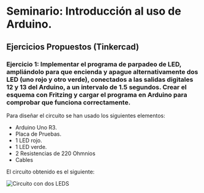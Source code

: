 # Seminario: Introducción al uso de Arduino.
## Ejercicios Propuestos (Tinkercad)
### Ejercicio 1: Implementar el programa de parpadeo de LED, ampliándolo para que encienda y apague alternativamente dos LED (uno rojo y otro verde), conectados a las salidas digitales 12 y 13 del Arduino, a un intervalo de 1.5 segundos. Crear el esquema con Fritzing y cargar el programa en Arduino para comprobar que funciona correctamente.

Para diseñar el circuito se han usado los siguientes elementos:
- Arduino Uno R3.
- Placa de Pruebas.
- 1 LED rojo.
- 1 LED verde.
- 2 Resistencias de 220 Ohmnios
- Cables

El circuito obtenido es el siguiente:

![Circuito con dos LEDS]()